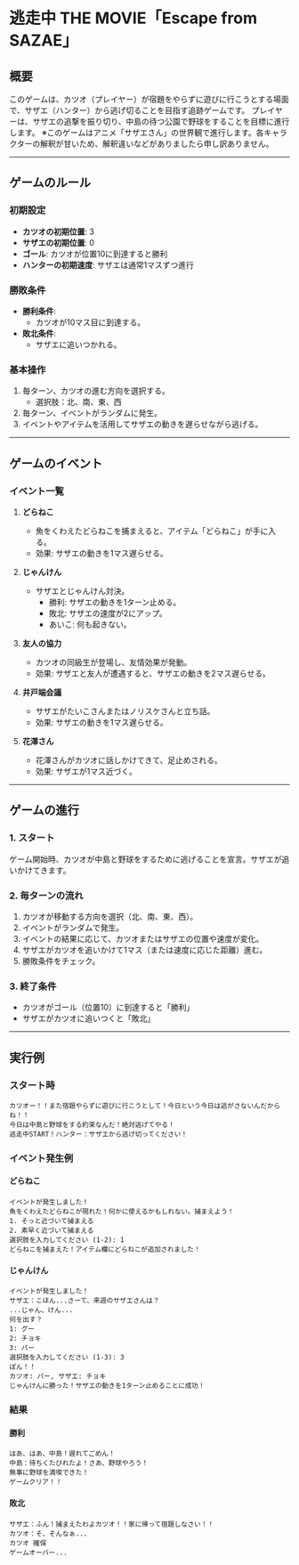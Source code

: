 # 逃走中 THE MOVIE「Escape from SAZAE」

## 概要
このゲームは、カツオ（プレイヤー）が宿題をやらずに遊びに行こうとする場面で、サザエ（ハンター）から逃げ切ることを目指す追跡ゲームです。
プレイヤーは、サザエの追撃を振り切り、中島の待つ公園で野球をすることを目標に進行します。
※このゲームはアニメ「サザエさん」の世界観で進行します。各キャラクターの解釈が甘いため、解釈違いなどがありましたら申し訳ありません。

---

## ゲームのルール

### 初期設定
- **カツオの初期位置**: 3
- **サザエの初期位置**: 0
- **ゴール**: カツオが位置10に到達すると勝利
- **ハンターの初期速度**: サザエは通常1マスずつ進行

### 勝敗条件
- **勝利条件**:
  - カツオが10マス目に到達する。
- **敗北条件**:
  - サザエに追いつかれる。

### 基本操作
1. 毎ターン、カツオの進む方向を選択する。
   - 選択肢：北、南、東、西
2. 毎ターン、イベントがランダムに発生。
3. イベントやアイテムを活用してサザエの動きを遅らせながら逃げる。

---

## ゲームのイベント

### イベント一覧
1. **どらねこ**
   - 魚をくわえたどらねこを捕まえると、アイテム「どらねこ」が手に入る。
   - 効果: サザエの動きを1マス遅らせる。

2. **じゃんけん**
   - サザエとじゃんけん対決。
     - 勝利: サザエの動きを1ターン止める。
     - 敗北: サザエの速度が2にアップ。
     - あいこ: 何も起きない。

3. **友人の協力**
   - カツオの同級生が登場し、友情効果が発動。
   - 効果: サザエと友人が遭遇すると、サザエの動きを2マス遅らせる。

4. **井戸端会議**
   - サザエがたいこさんまたはノリスケさんと立ち話。
   - 効果: サザエの動きを1マス遅らせる。

5. **花澤さん**
   - 花澤さんがカツオに話しかけてきて、足止めされる。
   - 効果: サザエが1マス近づく。

---

## ゲームの進行

### 1. スタート
ゲーム開始時、カツオが中島と野球をするために逃げることを宣言。サザエが追いかけてきます。

### 2. 毎ターンの流れ
1. カツオが移動する方向を選択（北、南、東、西）。
2. イベントがランダムで発生。
3. イベントの結果に応じて、カツオまたはサザエの位置や速度が変化。
4. サザエがカツオを追いかけて1マス（または速度に応じた距離）進む。
5. 勝敗条件をチェック。

### 3. 終了条件
- カツオがゴール（位置10）に到達すると「勝利」
- サザエがカツオに追いつくと「敗北」

---

## 実行例

### スタート時
```
カツオー！！また宿題やらずに遊びに行こうとして！今日という今日は逃がさないんだからね！！
今日は中島と野球をする約束なんだ！絶対逃げてやる！
逃走中START！ハンター：サザエから逃げ切ってください！
```

### イベント発生例
#### **どらねこ**
```
イベントが発生しました！
魚をくわえたどらねこが現れた！何かに使えるかもしれない。捕まえよう！
1. そっと近づいて捕まえる
2. 素早く近づいて捕まえる
選択肢を入力してください (1-2): 1
どらねこを捕まえた！アイテム欄にどらねこが追加されました！
```

#### **じゃんけん**
```
イベントが発生しました！
サザエ：こほん...さーて、来週のサザエさんは？
...じゃん、けん...
何を出す？
1: グー
2: チョキ
3: パー
選択肢を入力してください (1-3): 3
ぽん！！
カツオ: パー, サザエ: チョキ
じゃんけんに勝った！サザエの動きを1ターン止めることに成功！
```

### 結果
#### **勝利**
```
はあ、はあ、中島！遅れてごめん！
中島：待ちくたびれたよ！さあ、野球やろう！
無事に野球を満喫できた！
ゲームクリア！！
```

#### **敗北**
```
サザエ：ふん！捕まえたわよカツオ！！家に帰って宿題しなさい！！
カツオ：そ、そんなぁ...
カツオ 確保
ゲームオーバー...
```
